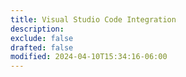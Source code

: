 ```yaml
---
title: Visual Studio Code Integration
description: 
exclude: false
drafted: false
modified: 2024-04-10T15:34:16-06:00
---
```


